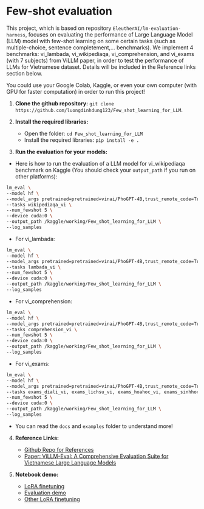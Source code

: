 # Few-shot evaluation

This project, which is based on repository `EleutherAI/lm-evaluation-harness`, focuses on evaluating the performance of Large Language Model (LLM) model with few-shot learning on some certain tasks (such as multiple-choice, sentence completement,... benchmarks). We implement 4 benchmarks: vi_lambada, vi_wikipediaqa, vi_comprehension, and vi_exams (with 7 subjects) from ViLLM paper, in order to test the performance of LLMs for Vietnamese dataset. Details will be included in the Reference links section below.

You could use your Google Colab, Kaggle, or even your own computer (with GPU for faster computation) in order to run this project!

1. **Clone the github repository:** `git clone https://github.com/luongdinhdung123/Few_shot_learning_for_LLM`. 

2. **Install the required libraries:**
    - Open the folder: `cd Few_shot_learning_for_LLM`
    - Install the required libraries: `pip install -e .`

3. **Run the evaluation for your models:**

- Here is how to run the evaluation of a LLM model for vi_wikipediaqa benchmark on Kaggle (You should check your `output_path` if you run on other platforms):
```bash
lm_eval \
--model hf \
--model_args pretrained=pretrained=vinai/PhoGPT-4B,trust_remote_code=True \
--tasks wikipediaqa_vi \
--num_fewshot 5 \
--device cuda:0 \
--output_path /kaggle/working/Few_shot_learning_for_LLM \
--log_samples
```

- For vi_lambada:

```bash
lm_eval \
--model hf \
--model_args pretrained=pretrained=vinai/PhoGPT-4B,trust_remote_code=True \
--tasks lambada_vi \
--num_fewshot 5 \
--device cuda:0 \
--output_path /kaggle/working/Few_shot_learning_for_LLM \
--log_samples
```

- For vi_comprehension:
```bash
lm_eval \
--model hf \
--model_args pretrained=pretrained=vinai/PhoGPT-4B,trust_remote_code=True \
--tasks comprehension_vi \
--num_fewshot 5 \
--device cuda:0 \
--output_path /kaggle/working/Few_shot_learning_for_LLM \
--log_samples
```

- For vi_exams:
```bash
lm_eval \
--model hf \
--model_args pretrained=pretrained=vinai/PhoGPT-4B,trust_remote_code=True \
--tasks exams_diali_vi, exams_lichsu_vi, exams_hoahoc_vi, exams_sinhhoc_vi, exams_vatli_vi, exams_toanhoc_vi, exams_vanhoc_vi \
--num_fewshot 5 \
--device cuda:0 \
--output_path /kaggle/working/Few_shot_learning_for_LLM \
--log_samples
```

- You can read the `docs` and `examples` folder to understand more!
4. **Reference Links:**
    - [Github Repo for References](https://github.com/EleutherAI/lm-evaluation-harness)
    - [Paper: ViLLM-Eval: A Comprehensive Evaluation Suite for Vietnamese Large Language Models](https://arxiv.org/pdf/2404.11086)

5. **Notebook demo:**
    - [LoRA finetuning](https://github.com/luongdinhdung123/Few_shot_evaluation_for_LLM/blob/main/examples/lora-finetune-demo.ipynb)
    - [Evaluation demo](https://github.com/luongdinhdung123/Few_shot_evaluation_for_LLM/blob/main/examples/lm-eval-after-lora-finetune.ipynb)
    - [Other LoRA finetuning](https://github.com/luongdinhdung123/Few_shot_evaluation_for_LLM/blob/main/examples/other-lora-finetune-demo.ipynb)
